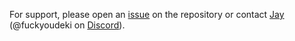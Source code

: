 For support, please open an [issue](https://github.com/jaylikesbunda/ghost_esp_app/issues) on the repository or contact [Jay](https://github.com/jaylikesbunda) (@fuckyoudeki on [Discord](https://discord.gg/5cyNmUMgwh)).